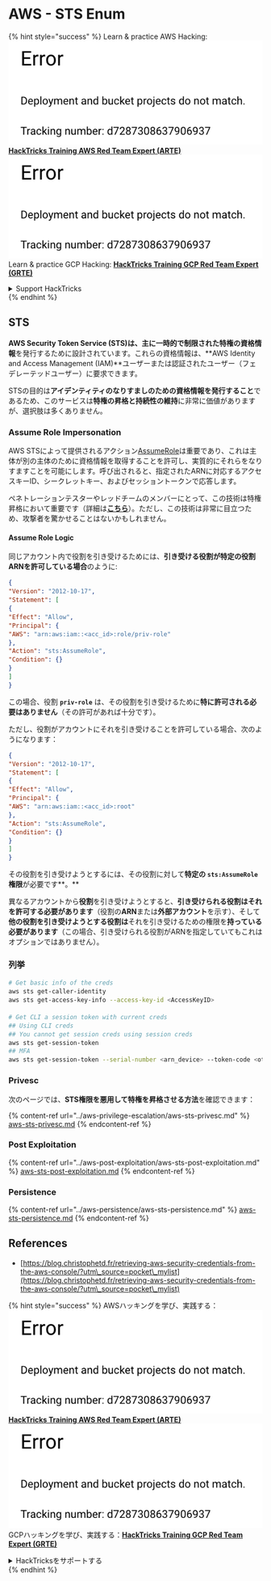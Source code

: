 # AWS - STS Enum

{% hint style="success" %}
Learn & practice AWS Hacking:<img src="../../../.gitbook/assets/image (1) (1).png" alt="" data-size="line">[**HackTricks Training AWS Red Team Expert (ARTE)**](https://training.hacktricks.xyz/courses/arte)<img src="../../../.gitbook/assets/image (1) (1).png" alt="" data-size="line">\
Learn & practice GCP Hacking: <img src="../../../.gitbook/assets/image (2).png" alt="" data-size="line">[**HackTricks Training GCP Red Team Expert (GRTE)**<img src="../../../.gitbook/assets/image (2).png" alt="" data-size="line">](https://training.hacktricks.xyz/courses/grte)

<details>

<summary>Support HackTricks</summary>

* Check the [**subscription plans**](https://github.com/sponsors/carlospolop)!
* **Join the** 💬 [**Discord group**](https://discord.gg/hRep4RUj7f) or the [**telegram group**](https://t.me/peass) or **follow** us on **Twitter** 🐦 [**@hacktricks\_live**](https://twitter.com/hacktricks\_live)**.**
* **Share hacking tricks by submitting PRs to the** [**HackTricks**](https://github.com/carlospolop/hacktricks) and [**HackTricks Cloud**](https://github.com/carlospolop/hacktricks-cloud) github repos.

</details>
{% endhint %}

## STS

**AWS Security Token Service (STS)**は、主に**一時的で制限された特権の資格情報**を発行するために設計されています。これらの資格情報は、**AWS Identity and Access Management (IAM)**ユーザーまたは認証されたユーザー（フェデレーテッドユーザー）に要求できます。

STSの目的は**アイデンティティのなりすましのための資格情報を発行すること**であるため、このサービスは**特権の昇格と持続性の維持**に非常に価値がありますが、選択肢は多くありません。

### Assume Role Impersonation

AWS STSによって提供されるアクション[AssumeRole](https://docs.aws.amazon.com/STS/latest/APIReference/API\_AssumeRole.html)は重要であり、これは主体が別の主体のために資格情報を取得することを許可し、実質的にそれらをなりすますことを可能にします。呼び出されると、指定されたARNに対応するアクセスキーID、シークレットキー、およびセッショントークンで応答します。

ペネトレーションテスターやレッドチームのメンバーにとって、この技術は特権昇格において重要です（詳細は[**こちら**](../aws-privilege-escalation/aws-sts-privesc.md#sts-assumerole)）。ただし、この技術は非常に目立つため、攻撃者を驚かせることはないかもしれません。

#### Assume Role Logic

同じアカウント内で役割を引き受けるためには、**引き受ける役割が特定の役割ARNを許可している場合**のように:
```json
{
"Version": "2012-10-17",
"Statement": [
{
"Effect": "Allow",
"Principal": {
"AWS": "arn:aws:iam::<acc_id>:role/priv-role"
},
"Action": "sts:AssumeRole",
"Condition": {}
}
]
}
```
この場合、役割 **`priv-role`** は、その役割を引き受けるために**特に許可される必要はありません**（その許可があれば十分です）。

ただし、役割がアカウントにそれを引き受けることを許可している場合、次のようになります：
```json
{
"Version": "2012-10-17",
"Statement": [
{
"Effect": "Allow",
"Principal": {
"AWS": "arn:aws:iam::<acc_id>:root"
},
"Action": "sts:AssumeRole",
"Condition": {}
}
]
}
```
その役割を引き受けようとするには、その役割に対して**特定の `sts:AssumeRole` 権限**が必要です**。**

異なるアカウントから**役割**を引き受けようとすると、**引き受けられる役割はそれを許可する必要があります**（役割の**ARN**または**外部アカウント**を示す）、そして**他の役割を引き受けようとする役割は**それを引き受けるための権限を**持っている必要があります**（この場合、引き受けられる役割がARNを指定していてもこれはオプションではありません）。

### 列挙
```bash
# Get basic info of the creds
aws sts get-caller-identity
aws sts get-access-key-info --access-key-id <AccessKeyID>

# Get CLI a session token with current creds
## Using CLI creds
## You cannot get session creds using session creds
aws sts get-session-token
## MFA
aws sts get-session-token --serial-number <arn_device> --token-code <otp_code>
```
### Privesc

次のページでは、**STS権限を悪用して特権を昇格させる方法**を確認できます：

{% content-ref url="../aws-privilege-escalation/aws-sts-privesc.md" %}
[aws-sts-privesc.md](../aws-privilege-escalation/aws-sts-privesc.md)
{% endcontent-ref %}

### Post Exploitation

{% content-ref url="../aws-post-exploitation/aws-sts-post-exploitation.md" %}
[aws-sts-post-exploitation.md](../aws-post-exploitation/aws-sts-post-exploitation.md)
{% endcontent-ref %}

### Persistence

{% content-ref url="../aws-persistence/aws-sts-persistence.md" %}
[aws-sts-persistence.md](../aws-persistence/aws-sts-persistence.md)
{% endcontent-ref %}

## References

* [https://blog.christophetd.fr/retrieving-aws-security-credentials-from-the-aws-console/?utm\_source=pocket\_mylist](https://blog.christophetd.fr/retrieving-aws-security-credentials-from-the-aws-console/?utm\_source=pocket\_mylist)

{% hint style="success" %}
AWSハッキングを学び、実践する：<img src="../../../.gitbook/assets/image (1) (1).png" alt="" data-size="line">[**HackTricks Training AWS Red Team Expert (ARTE)**](https://training.hacktricks.xyz/courses/arte)<img src="../../../.gitbook/assets/image (1) (1).png" alt="" data-size="line">\
GCPハッキングを学び、実践する：<img src="../../../.gitbook/assets/image (2).png" alt="" data-size="line">[**HackTricks Training GCP Red Team Expert (GRTE)**<img src="../../../.gitbook/assets/image (2).png" alt="" data-size="line">](https://training.hacktricks.xyz/courses/grte)

<details>

<summary>HackTricksをサポートする</summary>

* [**サブスクリプションプラン**](https://github.com/sponsors/carlospolop)を確認してください！
* **💬 [**Discordグループ**](https://discord.gg/hRep4RUj7f)または[**Telegramグループ**](https://t.me/peass)に参加するか、**Twitter** 🐦 [**@hacktricks\_live**](https://twitter.com/hacktricks\_live)**をフォローしてください。**
* **ハッキングのトリックを共有するには、[**HackTricks**](https://github.com/carlospolop/hacktricks)および[**HackTricks Cloud**](https://github.com/carlospolop/hacktricks-cloud)のGitHubリポジトリにPRを提出してください。**

</details>
{% endhint %}

